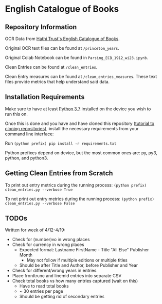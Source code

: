 # English Catalogue of Books

## Repository Information

OCR Data from [Hathi Trust's English Catalogue of Books](https://catalog.hathitrust.org/Record/000550349).

Original OCR text files can be found at `/princeton_years`.

Original Colab Notebook can be found in `Parsing_ECB_1912_wi23.ipynb`.

Clean Entries can be found at `/clean_entries`.

Clean Entry measures can be found at `/clean_entries_measures`. These text files provide metrics that help understand said data.

## Installation Requirements

Make sure to have at least [Python 3.7](https://www.python.org/downloads/) installed on the device you wish to run this on.

Once this is done and you have and have cloned this repository ([tutorial to cloning repositories](https://docs.github.com/en/repositories/creating-and-managing-repositories/cloning-a-repository)), install the necessary requirements from your command line interface:

Run ``(python prefix) pip install -r requirements.txt``

Python prefixes depend on device, but the most common ones are: py, py3, python, and python3.

## Getting Clean Entries from Scratch

To print out entry metrics during the running process:
``(python prefix) clean_entries.py --verbose True``

To not print out entry metrics during the running process:
``(python prefix) clean_entries.py --verbose False``

## TODOs

Written for week of 4/12-4/19:

* Check for (number)vo in wrong places
* Check for currency in wrong places
    * Expected format: Lastname FirstName - Title "All Else" Publisher Month
        * May not follow if multiple editions or multiple titles
    * Should be after Title and Author, before Publisher and Year
* Check for different/wrong years in entries
* Place fronttrunc and linemid entries into separate CSV
* Check total books vs how many entries captured (wait on this)
    * Have to read total books
    * ~ 30 entries per page
    * Should be getting rid of secondary entries